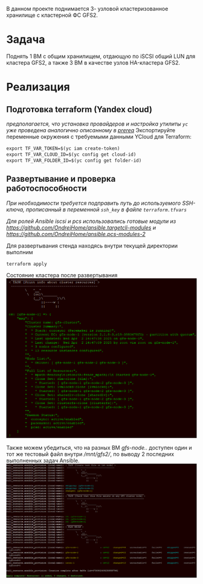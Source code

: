 
В данном проекте поднимается 3- узловой кластеризованное хранилище с кластерной ФС GFS2. 

# Задача
Поднять 1 ВМ с общим хранилищем, отдающую по iSCSI общий LUN для кластера GFS2, а также 3 ВМ в качестве узлов HA-кластера GFS2.

# Реализация
## Подготовка terraform (Yandex cloud)
*предполагается, что установка провайдеров и настройка утилиты `yc` уже проведена аналогично описанному в [prereq](../lab1/readme.md)*
Экспортируйте переменные окружения с требуемыми данными YCloud для Terraform:
```
export TF_VAR_TOKEN=$(yc iam create-token)
export TF_VAR_CLOUD_ID=$(yc config get cloud-id)
export TF_VAR_FOLDER_ID=$(yc config get folder-id)
```
## Развертывание и проверка работоспособности
*При необходимости требуется подправить путь до используемого SSH-ключа, прописанный в переменной `ssh_key` в файле `terraform.tfvars`*

*Для ролей Ansible iscsi и pcs использовались готовые модули из https://github.com/OndrejHome/ansible.targetcli-modules и https://github.com/OndrejHome/ansible.pcs-modules-2*

Для развертывания стенда находясь внутри текущей директории выполним 
```
terraform apply
```
Состояние кластера после развертывания 
![tf_output](images/ansible1.png)

Также можем убедиться, что на разных ВМ *gfs-node..* доступен один и тот же тестовый файл внутри */mnt/gfs2/*, по выводу 2 последних выполненных задач Ansible.
![tf_output](images/ansible2.png)
